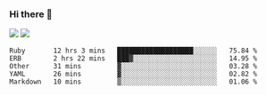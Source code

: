 ### Hi there 👋

<!--
**sasharevzin/sasharevzin** is a ✨ _special_ ✨ repository because its `README.md` (this file) appears on your GitHub profile.

Here are some ideas to get you started:

- 🔭 I’m currently working on ...
- 🌱 I’m currently learning ...
- 👯 I’m looking to collaborate on ...
- 🤔 I’m looking for help with ...
- 💬 Ask me about ...
- 📫 How to reach me: ...
- 😄 Pronouns: ...
- ⚡ Fun fact: ...
-->

![](https://yusufozturk.vercel.app/api?username=sasharevzin&hide_title=true&include_all_commits=true&count_private=true&show_icons=true) ![](https://yusufozturk.vercel.app/api/top-langs/?username=sasharevzin&layout=compact&langs_count=10&hide=apacheconf,coffeescript)

<!--START_SECTION:waka-->
```text
Ruby       12 hrs 3 mins   ███████████████████░░░░░░   75.84 % 
ERB        2 hrs 22 mins   ███▓░░░░░░░░░░░░░░░░░░░░░   14.95 % 
Other      31 mins         ▓░░░░░░░░░░░░░░░░░░░░░░░░   03.28 % 
YAML       26 mins         ▓░░░░░░░░░░░░░░░░░░░░░░░░   02.82 % 
Markdown   10 mins         ▒░░░░░░░░░░░░░░░░░░░░░░░░   01.06 % 
```
<!--END_SECTION:waka-->

